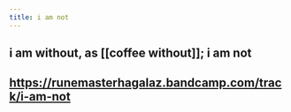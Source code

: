 ```yaml
---
title: i am not
---
```


## i am without, as [[coffee without]]; i am not
## https://runemasterhagalaz.bandcamp.com/track/i-am-not
